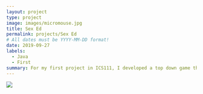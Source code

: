 ```yaml
---
layout: project
type: project
image: images/micromouse.jpg
title: Sex Ed
permalink: projects/Sex Ed
# All dates must be YYYY-MM-DD format!
date: 2019-09-27
labels:
  - Java
  - First
summary: For my first project in ICS111, I developed a top down game that brings serves to inform about STD's, or rather the prevention of. 
---
```


  <img class="ui image" src="../images/micromouse-robot.png">
  

